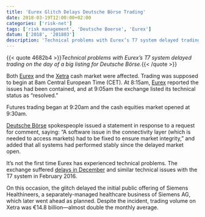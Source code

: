 ```yaml
---
title: 'Eurex Glitch Delays Deutsche Börse Trading'
date: 2018-03-19T12:00:00+02:00
categories: ['risk-net']
tags: ['risk management', 'Deutsche Boerse', 'Eurex']
datum: ['2018', '201803']
description: 'Technical problems with Eurex’s T7 system delayed trading on the day of a big listing for Deutsche Börse.'
---
```


{{< quote 4682b4 >}}_Technical problems with Eurex’s T7 system delayed trading on the day of a big listing for Deutsche Börse._{{< /quote >}}

Both [Eurex](http://www.waterstechnology.com/organisations/eurex-exchange) and the [Xetra](http://www.waterstechnology.com/organisations/xetra) cash market were affected. Trading was supposed to begin at 8am Central European Time (CET). At 8:15am, [Eurex](http://www.waterstechnology.com/organisations/eurex-exchange) reported the issues had been contained, and at 9:05am the exchange listed its technical status as “resolved.”

Futures trading began at 9:20am and the cash equities market opened at 9:30am.

[Deutsche Börse](http://www.waterstechnology.com/organisations/deutsche-borse) spokespeople issued a statement in response to a request for comment, saying: “A software issue in the connectivity layer (which is needed to access markets) had to be fixed to ensure market integrity,” and added that all systems had performed stably since the delayed market open.

It’s not the first time Eurex has experienced technical problems. The exchange suffered [delays in December](https://twitter.com/EurexGroup/status/940852692699828225) and similar technical issues with the T7 system in February 2016.

On this occasion, the glitch delayed the initial public offering of Siemens Healthineers, a separately-managed healthcare business of Siemens AG, which later went ahead as planned. Despite the incident, trading volume on Xetra was €14.8 billion—almost double the monthly average.

